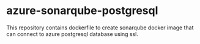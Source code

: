 # azure-sonarqube-postgresql
This repository contains dockerfile to create sonarqube docker image that can connect to azure postgresql database using ssl.
